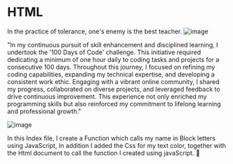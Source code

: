 # HTML
In the practice of tolerance, one's enemy is the best teacher.
![image](https://github.com/Karlie-crypto/Python-100days-tocode-challenge/assets/110098940/b4c883bb-8d8a-46e8-955a-591e84b6cb3a)












"In my continuous pursuit of skill enhancement and disciplined learning, I undertook the '100 Days of Code' challenge. This initiative required dedicating a minimum of one hour daily to coding tasks and projects for a consecutive 100 days. Throughout this journey, I focused on refining my coding capabilities, expanding my technical expertise, and developing a consistent work ethic. Engaging with a vibrant online community, I shared my progress, collaborated on diverse projects, and leveraged feedback to drive continuous improvement. This experience not only enriched my programming skills but also reinforced my commitment to lifelong learning and professional growth."







![image](https://user-images.githubusercontent.com/110098940/236671149-3b8bb479-d050-40ed-ab43-8bd0f620cffb.png)












In this Index file, I create a Function which calls my name in Block letters using JavaScript, In addition I added the Css for my text color, together with the Html document to call the function I created  using javaScript. 🙈
